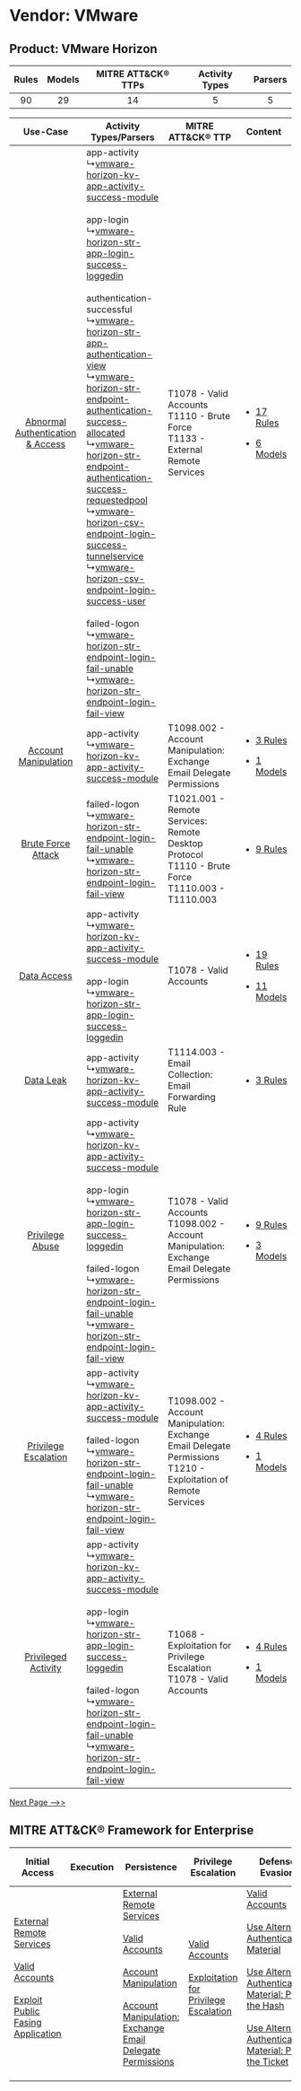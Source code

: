 Vendor: VMware
==============
Product: VMware Horizon
-----------------------
| Rules | Models | MITRE ATT&CK® TTPs | Activity Types | Parsers |
|:-----:|:------:|:------------------:|:--------------:|:-------:|
|  90   |   29   |         14         |       5        |    5    |

|    Use-Case    | Activity Types/Parsers    | MITRE ATT&CK® TTP    | Content    |
|:----:| ---- | ---- | ---- |
| [Abnormal Authentication & Access](../../../UseCases/uc_abnormal_authentication_&_access.md) |  app-activity<br> ↳[vmware-horizon-kv-app-activity-success-module](Ps/pC_vmwarehorizonkvappactivitysuccessmodule.md)<br><br> app-login<br> ↳[vmware-horizon-str-app-login-success-loggedin](Ps/pC_vmwarehorizonstrapploginsuccessloggedin.md)<br><br> authentication-successful<br> ↳[vmware-horizon-str-app-authentication-view](Ps/pC_vmwarehorizonstrappauthenticationview.md)<br> ↳[vmware-horizon-str-endpoint-authentication-success-allocated](Ps/pC_vmwarehorizonstrendpointauthenticationsuccessallocated.md)<br> ↳[vmware-horizon-str-endpoint-authentication-success-requestedpool](Ps/pC_vmwarehorizonstrendpointauthenticationsuccessrequestedpool.md)<br> ↳[vmware-horizon-csv-endpoint-login-success-tunnelservice](Ps/pC_vmwarehorizoncsvendpointloginsuccesstunnelservice.md)<br> ↳[vmware-horizon-csv-endpoint-login-success-user](Ps/pC_vmwarehorizoncsvendpointloginsuccessuser.md)<br><br> failed-logon<br> ↳[vmware-horizon-str-endpoint-login-fail-unable](Ps/pC_vmwarehorizonstrendpointloginfailunable.md)<br> ↳[vmware-horizon-str-endpoint-login-fail-view](Ps/pC_vmwarehorizonstrendpointloginfailview.md)<br> | T1078 - Valid Accounts<br>T1110 - Brute Force<br>T1133 - External Remote Services<br>    | [<ul><li>17 Rules</li></ul><ul><li>6 Models</li></ul>](RM/r_m_vmware_vmware_horizon_Abnormal_Authentication_&_Access.md) |
|    [Account Manipulation](../../../UseCases/uc_account_manipulation.md)    |  app-activity<br> ↳[vmware-horizon-kv-app-activity-success-module](Ps/pC_vmwarehorizonkvappactivitysuccessmodule.md)<br>    | T1098.002 - Account Manipulation: Exchange Email Delegate Permissions<br>    | [<ul><li>3 Rules</li></ul><ul><li>1 Models</li></ul>](RM/r_m_vmware_vmware_horizon_Account_Manipulation.md)    |
|    [Brute Force Attack](../../../UseCases/uc_brute_force_attack.md)    |  failed-logon<br> ↳[vmware-horizon-str-endpoint-login-fail-unable](Ps/pC_vmwarehorizonstrendpointloginfailunable.md)<br> ↳[vmware-horizon-str-endpoint-login-fail-view](Ps/pC_vmwarehorizonstrendpointloginfailview.md)<br>    | T1021.001 - Remote Services: Remote Desktop Protocol<br>T1110 - Brute Force<br>T1110.003 - T1110.003<br>    | [<ul><li>9 Rules</li></ul>](RM/r_m_vmware_vmware_horizon_Brute_Force_Attack.md)    |
|    [Data Access](../../../UseCases/uc_data_access.md)    |  app-activity<br> ↳[vmware-horizon-kv-app-activity-success-module](Ps/pC_vmwarehorizonkvappactivitysuccessmodule.md)<br><br> app-login<br> ↳[vmware-horizon-str-app-login-success-loggedin](Ps/pC_vmwarehorizonstrapploginsuccessloggedin.md)<br>    | T1078 - Valid Accounts<br>    | [<ul><li>19 Rules</li></ul><ul><li>11 Models</li></ul>](RM/r_m_vmware_vmware_horizon_Data_Access.md)    |
|    [Data Leak](../../../UseCases/uc_data_leak.md)    |  app-activity<br> ↳[vmware-horizon-kv-app-activity-success-module](Ps/pC_vmwarehorizonkvappactivitysuccessmodule.md)<br>    | T1114.003 - Email Collection: Email Forwarding Rule<br>    | [<ul><li>3 Rules</li></ul>](RM/r_m_vmware_vmware_horizon_Data_Leak.md)    |
|    [Privilege Abuse](../../../UseCases/uc_privilege_abuse.md)    |  app-activity<br> ↳[vmware-horizon-kv-app-activity-success-module](Ps/pC_vmwarehorizonkvappactivitysuccessmodule.md)<br><br> app-login<br> ↳[vmware-horizon-str-app-login-success-loggedin](Ps/pC_vmwarehorizonstrapploginsuccessloggedin.md)<br><br> failed-logon<br> ↳[vmware-horizon-str-endpoint-login-fail-unable](Ps/pC_vmwarehorizonstrendpointloginfailunable.md)<br> ↳[vmware-horizon-str-endpoint-login-fail-view](Ps/pC_vmwarehorizonstrendpointloginfailview.md)<br>    | T1078 - Valid Accounts<br>T1098.002 - Account Manipulation: Exchange Email Delegate Permissions<br>    | [<ul><li>9 Rules</li></ul><ul><li>3 Models</li></ul>](RM/r_m_vmware_vmware_horizon_Privilege_Abuse.md)    |
|    [Privilege Escalation](../../../UseCases/uc_privilege_escalation.md)    |  app-activity<br> ↳[vmware-horizon-kv-app-activity-success-module](Ps/pC_vmwarehorizonkvappactivitysuccessmodule.md)<br><br> failed-logon<br> ↳[vmware-horizon-str-endpoint-login-fail-unable](Ps/pC_vmwarehorizonstrendpointloginfailunable.md)<br> ↳[vmware-horizon-str-endpoint-login-fail-view](Ps/pC_vmwarehorizonstrendpointloginfailview.md)<br>    | T1098.002 - Account Manipulation: Exchange Email Delegate Permissions<br>T1210 - Exploitation of Remote Services<br> | [<ul><li>4 Rules</li></ul><ul><li>1 Models</li></ul>](RM/r_m_vmware_vmware_horizon_Privilege_Escalation.md)    |
|    [Privileged Activity](../../../UseCases/uc_privileged_activity.md)    |  app-activity<br> ↳[vmware-horizon-kv-app-activity-success-module](Ps/pC_vmwarehorizonkvappactivitysuccessmodule.md)<br><br> app-login<br> ↳[vmware-horizon-str-app-login-success-loggedin](Ps/pC_vmwarehorizonstrapploginsuccessloggedin.md)<br><br> failed-logon<br> ↳[vmware-horizon-str-endpoint-login-fail-unable](Ps/pC_vmwarehorizonstrendpointloginfailunable.md)<br> ↳[vmware-horizon-str-endpoint-login-fail-view](Ps/pC_vmwarehorizonstrendpointloginfailview.md)<br>    | T1068 - Exploitation for Privilege Escalation<br>T1078 - Valid Accounts<br>    | [<ul><li>4 Rules</li></ul><ul><li>1 Models</li></ul>](RM/r_m_vmware_vmware_horizon_Privileged_Activity.md)    |
[Next Page -->>](2_ds_vmware_vmware_horizon.md)

MITRE ATT&CK® Framework for Enterprise
--------------------------------------
| Initial Access                                                                                                                                                                                                                         | Execution | Persistence                                                                                                                                                                                                                                                                                                                                 | Privilege Escalation                                                                                                                                          | Defense Evasion                                                                                                                                                                                                                                                                                                                                                                           | Credential Access                                                                                                                                    | Discovery | Lateral Movement                                                                                                                                                                                                                                                                                                                                    | Collection                                                                                                                                                            | Command and Control                                                                                                                       | Exfiltration | Impact |
| -------------------------------------------------------------------------------------------------------------------------------------------------------------------------------------------------------------------------------------- | --------- | ------------------------------------------------------------------------------------------------------------------------------------------------------------------------------------------------------------------------------------------------------------------------------------------------------------------------------------------- | ------------------------------------------------------------------------------------------------------------------------------------------------------------- | ----------------------------------------------------------------------------------------------------------------------------------------------------------------------------------------------------------------------------------------------------------------------------------------------------------------------------------------------------------------------------------------- | ---------------------------------------------------------------------------------------------------------------------------------------------------- | --------- | --------------------------------------------------------------------------------------------------------------------------------------------------------------------------------------------------------------------------------------------------------------------------------------------------------------------------------------------------- | --------------------------------------------------------------------------------------------------------------------------------------------------------------------- | ----------------------------------------------------------------------------------------------------------------------------------------- | ------------ | ------ |
| [External Remote Services](https://attack.mitre.org/techniques/T1133)<br><br>[Valid Accounts](https://attack.mitre.org/techniques/T1078)<br><br>[Exploit Public Fasing Application](https://attack.mitre.org/techniques/T1190)<br><br> |           | [External Remote Services](https://attack.mitre.org/techniques/T1133)<br><br>[Valid Accounts](https://attack.mitre.org/techniques/T1078)<br><br>[Account Manipulation](https://attack.mitre.org/techniques/T1098)<br><br>[Account Manipulation: Exchange Email Delegate Permissions](https://attack.mitre.org/techniques/T1098/002)<br><br> | [Valid Accounts](https://attack.mitre.org/techniques/T1078)<br><br>[Exploitation for Privilege Escalation](https://attack.mitre.org/techniques/T1068)<br><br> | [Valid Accounts](https://attack.mitre.org/techniques/T1078)<br><br>[Use Alternate Authentication Material](https://attack.mitre.org/techniques/T1550)<br><br>[Use Alternate Authentication Material: Pass the Hash](https://attack.mitre.org/techniques/T1550/002)<br><br>[Use Alternate Authentication Material: Pass the Ticket](https://attack.mitre.org/techniques/T1550/003)<br><br> | [Brute Force](https://attack.mitre.org/techniques/T1110)<br><br>[Steal or Forge Kerberos Tickets](https://attack.mitre.org/techniques/T1558)<br><br> |           | [Exploitation of Remote Services](https://attack.mitre.org/techniques/T1210)<br><br>[Remote Services](https://attack.mitre.org/techniques/T1021)<br><br>[Use Alternate Authentication Material](https://attack.mitre.org/techniques/T1550)<br><br>[Remote Services: Remote Desktop Protocol](https://attack.mitre.org/techniques/T1021/001)<br><br> | [Email Collection](https://attack.mitre.org/techniques/T1114)<br><br>[Email Collection: Email Forwarding Rule](https://attack.mitre.org/techniques/T1114/003)<br><br> | [Proxy: Multi-hop Proxy](https://attack.mitre.org/techniques/T1090/003)<br><br>[Proxy](https://attack.mitre.org/techniques/T1090)<br><br> |              |        |